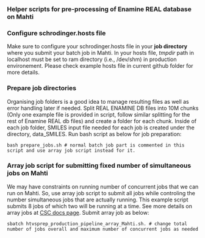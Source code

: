### Helper scripts for pre-processing of Enamine REAL database on Mahti

### Configure schrodinger.hosts file
Make sure to configure your schrodinger.hosts file in your **job directory** where you submit your batch job in Mahti. In your hosts file, *tmpdir* path in localhost must be set to ram directory (i.e., /dev/shm) in production environement. Please check example hosts file in current github folder for more details.


### Prepare job directories 
Organising job folders is a good idea to manage resulting files as well as error handling later if needed. Split REAL ENAMINE DB files into 10M chunks (Only one example file is provided in script, follow similar splitting for  the rest of Enamine REAL db files) and create a folder for each chunk. Inside of each job folder, SMILES input file needed for each job is created under the directory, data_SMILES.  Run bash script as below for job preparation:
```
bash prepare_jobs.sh # normal batch job part is commented in this script and use array job script instead for it.

```
### Array job script for submitting fixed number of simultaneous jobs on Mahti

We may have constraints on running number of concurrent jobs that we can run on Mahti. So, use array job script to submit all jobs while controling  the number simultaneous jobs that are actually running.  This example script submits 8 jobs of which two will be running at a time. See more details on array jobs at [CSC docs page](https://docs.csc.fi/computing/running/array-jobs/). Submit array job as below:

```
sbatch htvsprep_production_pipeline_array_Mahti.sh. # change total number of jobs overall and maximum number of concurrent jobs as needed

```
